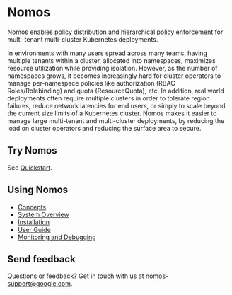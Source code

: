 # Nomos

Nomos enables policy distribution and hierarchical policy enforcement for
multi-tenant multi-cluster Kubernetes deployments.

In environments with many users spread across many teams, having multiple
tenants within a cluster, allocated into namespaces, maximizes resource
utilization while providing isolation. However, as the number of namespaces
grows, it becomes increasingly hard for cluster operators to manage
per-namespace policies like authorization (RBAC Roles/Rolebinding) and quota
(ResourceQuota), etc. In addition, real world deployments often require multiple
clusters in order to tolerate region failures, reduce network latencies for end
users, or simply to scale beyond the current size limits of a Kubernetes
cluster. Nomos makes it easier to manage large multi-tenant and multi-cluster
deployments, by reducing the load on cluster operators and reducing the surface
area to secure.

## Try Nomos

See [Quickstart](docs/quickstart.md).

## Using Nomos

*   [Concepts](docs/concepts.md)
*   [System Overview](docs/system_overview.md)
*   [Installation](docs/installation.md)
*   [User Guide](docs/user_guide.md)
*   [Monitoring and Debugging](docs/monitoring_and_debugging.md)

## Send feedback

Questions or feedback? Get in touch with us at
[nomos-support@google.com](mailto:nomos-support@google.com).
